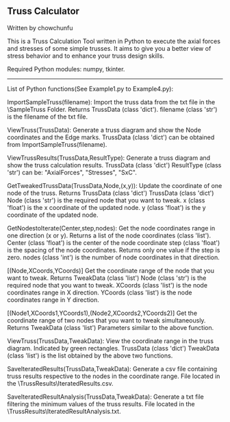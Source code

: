 Truss Calculator
------------------------------------------------------------------------------------
Written by chowchunfu

This is a Truss Calculation Tool written in Python to execute the axial forces and stresses of some simple trusses. It aims to give you a better view of stress behavior and to enhance your truss design skills.

Required Python modules: numpy, tkinter.

------------------------------------------------------------------------------------
List of Python functions(See Example1.py to Example4.py):

ImportSampleTruss(filename):
Import the truss data from the txt file in the \SampleTruss Folder. Returns TrussData (class 'dict'). 
filename (class 'str') is the filename of the txt file.

ViewTruss(TrussData):
Generate a truss diagram and show the Node coordinates and the Edge marks.
TrussData (class 'dict') can be obtained from ImportSampleTruss(filename).

ViewTrussResults(TrussData,ResultType):
Generate a truss diagram and show the truss calculation results.
TrussData (class 'dict')
ResultType (class 'str') can be: "AxialForces", "Stresses", "SxC".

GetTweakedTrussData(TrussData,Node,(x,y)):
Update the coordinate of one node of the truss. Returns TrussData (class 'dict')
TrussData (class 'dict')
Node (class 'str') is the required node that you want to tweak.
x (class 'float') is the x coordinate of the updated node.
y (class 'float') is the y coordinate of the updated node.

GetNodestoIterate(Center,step,nodes):
Get the node coordinates range in one direction (x or y). Returns a list of the node coordinates (class 'list').
Center (class 'float') is the center of the node coordinate
step (class 'float') is the spacing of the node coordinates. Returns only one value if the step is zero.
nodes (class 'int') is the number of node coordinates in that direction.

[(Node,XCoords,YCoords)]
Get the coordinate range of the node that you want to tweak. Returns TweakData (class 'list')
Node (class 'str') is the required node that you want to tweak.
XCoords (class 'list') is the node coordinates range in X direction.
YCoords (class 'list') is the node coordinates range in Y direction.

[(Node1,XCoords1,YCoords1),(Node2,XCoords2,YCoords2)]
Get the coordinate range of two nodes that you want to tweak simultaneously. Returns TweakData (class 'list')
Parameters similar to the above function.

ViewTruss(TrussData,TweakData):
View the coordinate range in the truss diagram. Indicated by green rectangles.
TrussData (class 'dict')
TweakData (class 'list') is the list obtained by the above two functions.

SaveIteratedResults(TrussData,TweakData):
Generate a csv file containing truss results respective to the nodes in the coordinate range.
File located in the \TrussResults\IteratedResults.csv.

SaveIteratedResultAnalysis(TrussData,TweakData):
Generate a txt file filtering the minimum values of the truss results.
File located in the \TrussResults\IteratedResultAnalysis.txt.
